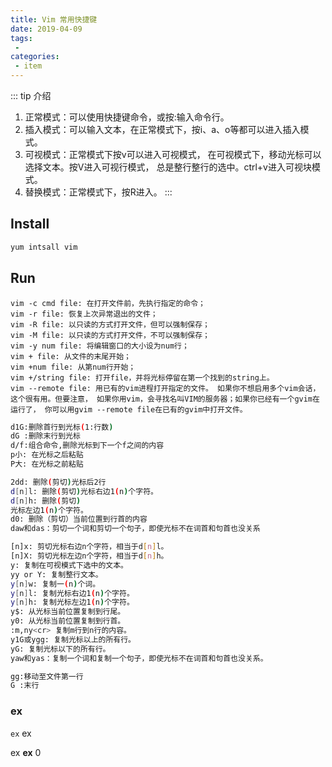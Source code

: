 ```yaml
---
title: Vim 常用快捷键
date: 2019-04-09
tags:
 - 
categories:
 - item
---
```


::: tip 介绍
1. 正常模式：可以使用快捷键命令，或按:输入命令行。
2. 插入模式：可以输入文本，在正常模式下，按i、a、o等都可以进入插入模式。
3. 可视模式：正常模式下按v可以进入可视模式， 在可视模式下，移动光标可以选择文本。按V进入可视行模式， 总是整行整行的选中。ctrl+v进入可视块模式。
4. 替换模式：正常模式下，按R进入。
:::
## Install
```bash
yum intsall vim
```
## Run
```
vim -c cmd file: 在打开文件前，先执行指定的命令；
vim -r file: 恢复上次异常退出的文件；
vim -R file: 以只读的方式打开文件，但可以强制保存；
vim -M file: 以只读的方式打开文件，不可以强制保存；
vim -y num file: 将编辑窗口的大小设为num行；
vim + file: 从文件的末尾开始；
vim +num file: 从第num行开始；
vim +/string file: 打开file，并将光标停留在第一个找到的string上。
vim --remote file: 用已有的vim进程打开指定的文件。 如果你不想启用多个vim会话，这个很有用。但要注意， 如果你用vim，会寻找名叫VIM的服务器；如果你已经有一个gvim在运行了， 你可以用gvim --remote file在已有的gvim中打开文件。
```
```bash
d1G:删除首行到光标(1:行数)
dG :删除末行到光标
d/f:组合命令,删除光标到下一个f之间的内容
p小: 在光标之后粘贴
P大: 在光标之前粘贴

2dd: 删除(剪切)光标后2行
d[n]l: 删除(剪切)光标右边1(n)个字符。
d[n]h: 删除(剪切)
光标左边1(n)个字符。
d0: 删除（剪切）当前位置到行首的内容
daw和das：剪切一个词和剪切一个句子，即使光标不在词首和句首也没关系

[n]x: 剪切光标右边n个字符，相当于d[n]l。
[n]X: 剪切光标左边n个字符，相当于d[n]h。
y: 复制在可视模式下选中的文本。
yy or Y: 复制整行文本。
y[n]w: 复制一(n)个词。
y[n]l: 复制光标右边1(n)个字符。
y[n]h: 复制光标左边1(n)个字符。
y$: 从光标当前位置复制到行尾。
y0: 从光标当前位置复制到行首。
:m,ny<cr> 复制m行到n行的内容。
y1G或ygg: 复制光标以上的所有行。
yG: 复制光标以下的所有行。
yaw和yas：复制一个词和复制一个句子，即使光标不在词首和句首也没关系。

gg:移动至文件第一行
G :末行
```
### ex

`ex` ex

ex **ex**
0
